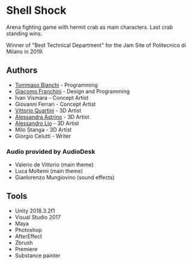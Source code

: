 # Shell Shock

Arena fighting game with hermit crab as main characters. Last crab standing wins. 

Winner of "Best Technical Department" for the Jam Site of Politecnico di Milano in 2019.

## Authors

* [Tommaso Bianchi](https://github.com/tommasobianchi) - Programming
* [Giacomo Franchini](https://github.com/JackFrank57) - Design and Programming
* Ivan Vismara - Concept Artist
* Giovanni Ferrari - Concept Artist
* [Vittorio Quartini](https://github.com/vittoQuartini) - 3D Artist
* [Alessandra Astrino](https://github.com/AlessandraAstrino) - 3D Artist
* [Alessandro Lio](https://github.com/alessandrolio) - 3D Artist
* Milo Stanga - 3D Artist
* Giorgio Celutti - Writer

### Audio provided by AudioDesk

* Valerio de Vittorio (main theme)
* Luca Moltemi (main theme)
* Gianlorenzo Mungiovino (sound effects)

## Tools

* Unity 2018.3.2f1
* Visual Studio 2017
* Maya
* Photoshop
* AfterEffect
* Zbrush
* Premiere
* Substance painter
